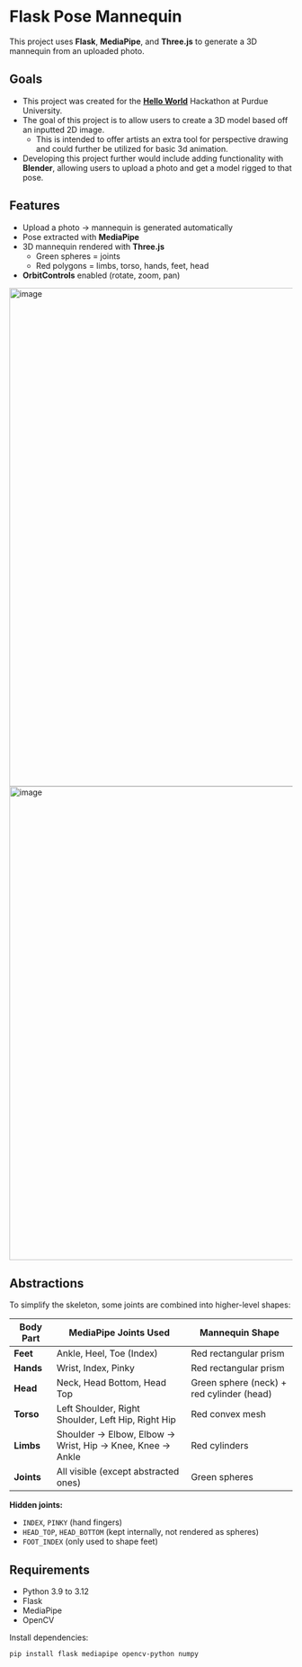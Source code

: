 # Flask Pose Mannequin

This project uses **Flask**, **MediaPipe**, and **Three.js** to generate a 3D mannequin from an uploaded photo.

## Goals
- This project was created for the [**Hello World**](https://hello-world-2025.devpost.com/) Hackathon at Purdue University.
- The goal of this project is to allow users to create a 3D model based off an inputted 2D image.
  - This is intended to offer artists an extra tool for perspective drawing and could further be utilized for basic 3d animation.
- Developing this project further would include adding functionality with **Blender**, allowing users to upload a photo and get a model rigged to that pose.




## Features
- Upload a photo -> mannequin is generated automatically
- Pose extracted with **MediaPipe**
- 3D mannequin rendered with **Three.js**
  - Green spheres = joints
  - Red polygons = limbs, torso, hands, feet, head
- **OrbitControls** enabled (rotate, zoom, pan)
<img width="1220" height="887" alt="image" src="https://github.com/user-attachments/assets/5ca0d3fc-6025-4712-98eb-912dda010e36" />

<img width="1220" height="843" alt="image" src="https://github.com/user-attachments/assets/b39d44b0-af69-4004-a570-f46c10d19cd8" />


## Abstractions

To simplify the skeleton, some joints are combined into higher-level shapes:

| Body Part | MediaPipe Joints Used | Mannequin Shape                           |
|-----------|-----------------------|-------------------------------------------|
| **Feet**  | Ankle, Heel, Toe (Index) | Red rectangular prism                     |
| **Hands** | Wrist, Index, Pinky | Red rectangular prism                     |
| **Head**  | Neck, Head Bottom, Head Top | Green sphere (neck) + red cylinder (head) |
| **Torso** | Left Shoulder, Right Shoulder, Left Hip, Right Hip | Red convex mesh                           |
| **Limbs** | Shoulder -> Elbow, Elbow -> Wrist, Hip -> Knee, Knee -> Ankle | Red cylinders                             |
| **Joints** | All visible (except abstracted ones) | Green spheres                             |

**Hidden joints:**  
- `INDEX`, `PINKY` (hand fingers)  
- `HEAD_TOP`, `HEAD_BOTTOM` (kept internally, not rendered as spheres)  
- `FOOT_INDEX` (only used to shape feet)  


## Requirements
- Python 3.9 to 3.12
- Flask
- MediaPipe
- OpenCV

Install dependencies:
```bash
pip install flask mediapipe opencv-python numpy
